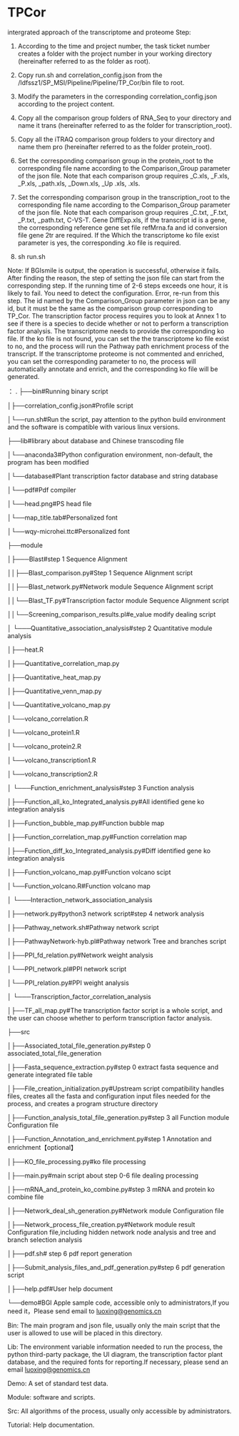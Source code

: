 # TPCor
intergrated approach of the transcriptome and proteome 
Step:
1. According to the time and project number, the task ticket number creates a folder with the project number in your working directory (hereinafter referred to as the folder as root).

2. Copy run.sh and correlation_config.json from the /ldfssz1/SP_MSI/Pipeline/Pipeline/TP_Cor/bin file to root.

3. Modify the parameters in the corresponding correlation_config.json according to the project content.

4. Copy all the comparison group folders of RNA_Seq to your directory and name it trans (hereinafter referred to as the folder for transcription_root).

5. Copy all the iTRAQ comparison group folders to your directory and name them pro (hereinafter referred to as the folder protein_root).

6. Set the corresponding comparison group in the protein_root to the corresponding file name according to the Comparison_Group parameter of the json file. Note that each comparison group requires _C.xls, _F.xls, _P.xls, _path.xls, _Down.xls, _Up .xls, .xls.

7. Set the corresponding comparison group in the transcription_root to the corresponding file name according to the Comparison_Group parameter of the json file. Note that each comparison group requires _C.txt, _F.txt, _P.txt, _path.txt, C-VS-T. Gene DiffExp.xls, if the transcript id is a gene, the corresponding reference gene set file refMrna.fa and id conversion file gene 2tr are required. If the Which the transcriptome ko file exist parameter is yes, the corresponding .ko file is required.

8. sh run.sh 

Note: If BGIsmile is output, the operation is successful, otherwise it fails. After finding the reason, the step of setting the json file can start from the corresponding step. If the running time of 2-6 steps exceeds one hour, it is likely to fail. You need to detect the configuration. Error, re-run from this step. The id named by the Comparison_Group parameter in json can be any id, but it must be the same as the comparison group corresponding to TP_Cor. The transcription factor process requires you to look at Annex 1 to see if there is a species to decide whether or not to perform a transcription factor analysis. The transcriptome needs to provide the corresponding ko file. If the ko file is not found, you can set the the transcriptome ko file exist to no, and the process will run the Pathway path enrichment process of the transcript. If the transcriptome proteome is not commented and enriched, you can set the corresponding parameter to no, the process will automatically annotate and enrich, and the corresponding ko file will be generated.

：
.
├──bin#Running binary script

│├──correlation_config.json#Profile script

│└──run.sh#Run the script, pay attention to the python build environment and the software is compatible with various linux versions.

├──lib#library about database and Chinese transcoding file

│└──anaconda3#Python configuration environment, non-default, the program has been modified

│└──database#Plant transcription factor database and string database

│└──pdf#Pdf compiler

│└──head.png#PS head file

│└──map_title.tab#Personalized font

│└──wqy-microhei.ttc#Personalized font

├──module

│├───Blast#step 1 Sequence Alignment

││├──Blast_comparison.py#Step 1 Sequence Alignment script

││├──Blast_network.py#Network module Sequence Alignment script

││└──Blast_TF.py#Transcription factor module Sequence Alignment script

││└──Screening_comparison_results.pl#e_value modify dealing script

│	└───Quantitative_association_analysis#step 2 Quantitative module analysis

│├──heat.R

│├──Quantitative_correlation_map.py

│├──Quantitative_heat_map.py

│├──Quantitative_venn_map.py

│└──Quantitative_volcano_map.py

│└──volcano_correlation.R

│└──volcano_protein1.R

│└──volcano_protein2.R

│└──volcano_transcription1.R

│└──volcano_transcription2.R

│	└───Function_enrichment_analysis#step 3 Function analysis

│├──Function_all_ko_Integrated_analysis.py#All identified gene ko integration analysis

│├──Function_bubble_map.py#Function bubble map

│├──Function_correlation_map.py#Function correlation map

│├──Function_diff_ko_Integrated_analysis.py#Diff identified gene ko integration analysis

│├──Function_volcano_map.py#Function volcano scipt

│└──Function_volcano.R#Function volcano map

│	└───Interaction_network_association_analysis	

│├──network.py#python3 network script#step 4 network analysis

│├──Pathway_network.sh#Pathway network script

│├──PathwayNetwork-hyb.pl#Pathway network Tree and branches script

│├──PPI_fd_relation.py#Network weight analysis

│└──PPI_network.pl#PPI network script

│└──PPI_relation.py#PPI weight analysis

│	└───Transcription_factor_correlation_analysis	

│├──TF_all_map.py#The transcription factor script is a whole script, and the user can choose whether to perform transcription factor analysis.

├──src

│├──Associated_total_file_generation.py#step 0 associated_total_file_generation

│├──Fasta_sequence_extraction.py#step 0 extract fasta sequence and generate integrated file table

│├──File_creation_initialization.py#Upstream script compatibility handles files, creates all the fasta and configuration input files needed for the process, and creates a program structure directory

│├──Function_analysis_total_file_generation.py#step 3 all Function module Configuration file

│├──Function_Annotation_and_enrichment.py#step 1 Annotation and enrichment【optional】

│├──KO_file_processing.py#ko file processing

│├──main.py#main script about step 0-6 file dealing processing

│├──mRNA_and_protein_ko_combine.py#step 3 mRNA and protein ko combine file

│├──Network_deal_sh_generation.py#Network module Configuration file

│├──Network_process_file_creation.py#Network  module result Configuration file,including hidden network node analysis and tree and branch selection analysis

│├──pdf.sh# step 6 pdf report generation

│├──Submit_analysis_files_and_pdf_generation.py#step 6 pdf generation script

│├──help.pdf#User help document

└──demo#BGI Apple sample code, accessible only to administrators,If you need it，Please send email to luoxing@genomics.cn


Bin: The main program and json file, usually only the main script that the user is allowed to use will be placed in this directory.

Lib: The environment variable information needed to run the process, the python third-party package, the UI diagram, the transcription factor plant database, and the required fonts for reporting.If necessary, please send an email luoxing@genomics.cn

Demo: A set of standard test data.

Module: software and scripts.

Src: All algorithms of the process, usually only accessible by administrators.

Tutorial: Help documentation.
